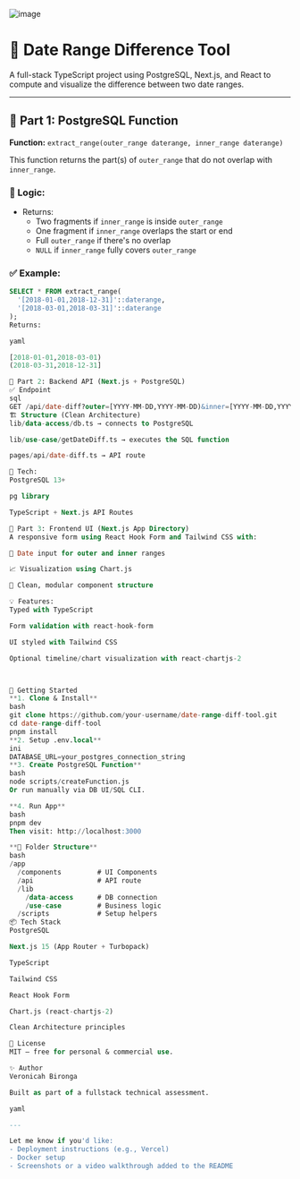 ![image](https://github.com/user-attachments/assets/6ed0c541-2712-4c6d-ace3-bd561b67cef7)

# 📅 Date Range Difference Tool

A full-stack TypeScript project using PostgreSQL, Next.js, and React to compute and visualize the difference between two date ranges.

---

## 🧪 Part 1: PostgreSQL Function

**Function:** `extract_range(outer_range daterange, inner_range daterange)`

This function returns the part(s) of `outer_range` that do not overlap with `inner_range`.

### 📌 Logic:
- Returns:
  - Two fragments if `inner_range` is inside `outer_range`
  - One fragment if `inner_range` overlaps the start or end
  - Full `outer_range` if there's no overlap
  - `NULL` if `inner_range` fully covers `outer_range`

### ✅ Example:

```sql
SELECT * FROM extract_range(
  '[2018-01-01,2018-12-31]'::daterange,
  '[2018-03-01,2018-03-31]'::daterange
);
Returns:

yaml

[2018-01-01,2018-03-01)
(2018-03-31,2018-12-31]

🧪 Part 2: Backend API (Next.js + PostgreSQL)
✅ Endpoint
sql
GET /api/date-diff?outer=[YYYY-MM-DD,YYYY-MM-DD)&inner=[YYYY-MM-DD,YYYY-MM-DD)
🏗️ Structure (Clean Architecture)
lib/data-access/db.ts → connects to PostgreSQL

lib/use-case/getDateDiff.ts → executes the SQL function

pages/api/date-diff.ts → API route

🔌 Tech:
PostgreSQL 13+

pg library

TypeScript + Next.js API Routes

🧪 Part 3: Frontend UI (Next.js App Directory)
A responsive form using React Hook Form and Tailwind CSS with:

📝 Date input for outer and inner ranges

📈 Visualization using Chart.js

🧼 Clean, modular component structure

💡 Features:
Typed with TypeScript

Form validation with react-hook-form

UI styled with Tailwind CSS

Optional timeline/chart visualization with react-chartjs-2



🚀 Getting Started
**1. Clone & Install**
bash
git clone https://github.com/your-username/date-range-diff-tool.git
cd date-range-diff-tool
pnpm install
**2. Setup .env.local**
ini
DATABASE_URL=your_postgres_connection_string
**3. Create PostgreSQL Function**
bash
node scripts/createFunction.js
Or run manually via DB UI/SQL CLI.

**4. Run App**
bash
pnpm dev
Then visit: http://localhost:3000

**🧼 Folder Structure**
bash
/app
  /components         # UI Components
  /api                # API route
  /lib
    /data-access      # DB connection
    /use-case         # Business logic
  /scripts            # Setup helpers
📦 Tech Stack
PostgreSQL

Next.js 15 (App Router + Turbopack)

TypeScript

Tailwind CSS

React Hook Form

Chart.js (react-chartjs-2)

Clean Architecture principles

📜 License
MIT — free for personal & commercial use.

✨ Author
Veronicah Bironga

Built as part of a fullstack technical assessment.

yaml

---

Let me know if you'd like:
- Deployment instructions (e.g., Vercel)
- Docker setup
- Screenshots or a video walkthrough added to the README
